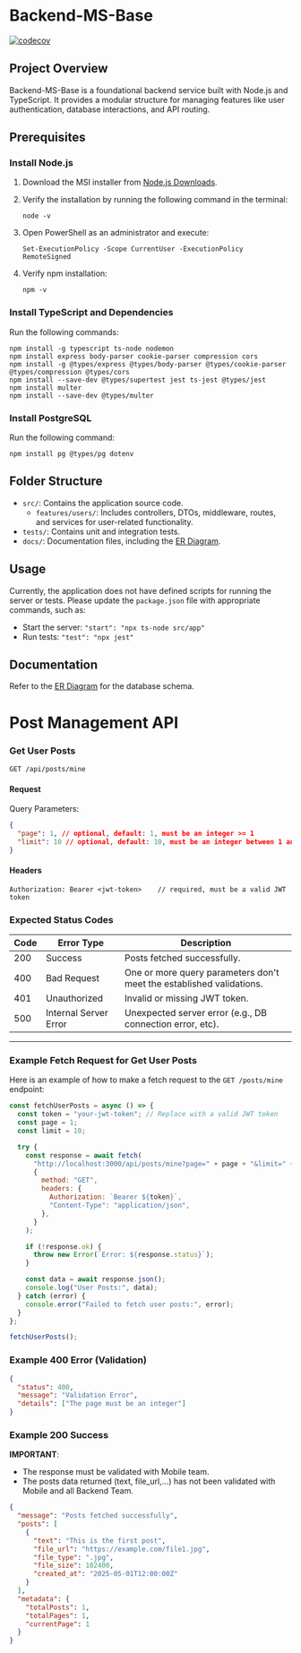 # Backend-MS-Base

[![codecov](https://codecov.io/gh/Practica-Supervisada-UCR-2025/Backend-MS-Posts/graph/badge.svg?token=S22PMQUFOV)](https://codecov.io/gh/Practica-Supervisada-UCR-2025/Backend-MS-Posts)

## Project Overview

Backend-MS-Base is a foundational backend service built with Node.js and TypeScript. It provides a modular structure for managing features like user authentication, database interactions, and API routing.

## Prerequisites

### Install Node.js

1. Download the MSI installer from [Node.js Downloads](https://nodejs.org/en/download/).

2. Verify the installation by running the following command in the terminal:
   ```
   node -v
   ```
3. Open PowerShell as an administrator and execute:
   ```
   Set-ExecutionPolicy -Scope CurrentUser -ExecutionPolicy RemoteSigned
   ```
4. Verify npm installation:
   ```
   npm -v
   ```

### Install TypeScript and Dependencies

Run the following commands:

```
npm install -g typescript ts-node nodemon
npm install express body-parser cookie-parser compression cors
npm install -g @types/express @types/body-parser @types/cookie-parser @types/compression @types/cors
npm install --save-dev @types/supertest jest ts-jest @types/jest
npm install multer
npm install --save-dev @types/multer
```

### Install PostgreSQL

Run the following command:

```
npm install pg @types/pg dotenv
```

## Folder Structure

- `src/`: Contains the application source code.
  - `features/users/`: Includes controllers, DTOs, middleware, routes, and services for user-related functionality.
- `tests/`: Contains unit and integration tests.
- `docs/`: Documentation files, including the [ER Diagram](docs/ER_Diagram3.md).

## Usage

Currently, the application does not have defined scripts for running the server or tests. Please update the `package.json` file with appropriate commands, such as:

- Start the server: `"start": "npx ts-node src/app"`
- Run tests: `"test": "npx jest"`

## Documentation

Refer to the [ER Diagram](docs/ER_Diagram3.md) for the database schema.

# Post Management API

### Get User Posts

`GET /api/posts/mine`

#### Request

Query Parameters:

```json
{
  "page": 1, // optional, default: 1, must be an integer >= 1
  "limit": 10 // optional, default: 10, must be an integer between 1 and 100
}
```

#### Headers

```http
Authorization: Bearer <jwt-token>    // required, must be a valid JWT token
```

### Expected Status Codes

| Code | Error Type            | Description                                                          |
| ---- | --------------------- | -------------------------------------------------------------------- |
| 200  | Success               | Posts fetched successfully.                                          |
| 400  | Bad Request           | One or more query parameters don't meet the established validations. |
| 401  | Unauthorized          | Invalid or missing JWT token.                                        |
| 500  | Internal Server Error | Unexpected server error (e.g., DB connection error, etc).            |

---

### Example Fetch Request for Get User Posts

Here is an example of how to make a fetch request to the `GET /posts/mine` endpoint:

```javascript
const fetchUserPosts = async () => {
  const token = "your-jwt-token"; // Replace with a valid JWT token
  const page = 1;
  const limit = 10;

  try {
    const response = await fetch(
      "http://localhost:3000/api/posts/mine?page=" + page + "&limit=" + limit,
      {
        method: "GET",
        headers: {
          Authorization: `Bearer ${token}`,
          "Content-Type": "application/json",
        },
      }
    );

    if (!response.ok) {
      throw new Error(`Error: ${response.status}`);
    }

    const data = await response.json();
    console.log("User Posts:", data);
  } catch (error) {
    console.error("Failed to fetch user posts:", error);
  }
};

fetchUserPosts();
```

### Example 400 Error (Validation)

```json
{
  "status": 400,
  "message": "Validation Error",
  "details": ["The page must be an integer"]
}
```

### Example 200 Success

**IMPORTANT**:

- The response must be validated with Mobile team.
- The posts data returned (text, file_url,...) has not been validated with Mobile and all Backend Team.

```json
{
  "message": "Posts fetched successfully",
  "posts": [
    {
      "text": "This is the first post",
      "file_url": "https://example.com/file1.jpg",
      "file_type": ".jpg",
      "file_size": 102400,
      "created_at": "2025-05-01T12:00:00Z"
    }
  ],
  "metadata": {
    "totalPosts": 1,
    "totalPages": 1,
    "currentPage": 1
  }
}
```
